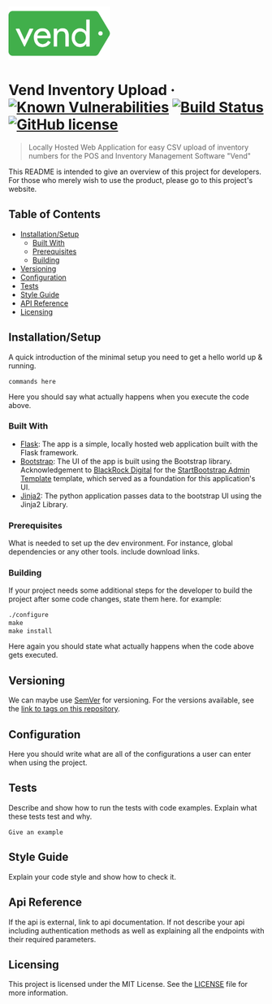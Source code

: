 <img src="img/vend.png" alt="project logo image" width="200"/>

# Vend Inventory Upload &middot; [![Known Vulnerabilities](https://snyk.io/test/github/AnthonyKenny98/Vend_Inventory_Upload/badge.svg?targetFile=requirements.txt)](https://snyk.io/test/github/AnthonyKenny98/Vend_Inventory_Upload?targetFile=requirements.txt) [![Build Status](https://travis-ci.org/AnthonyKenny98/Vend_Inventory_Upload.svg?branch=master)](https://travis-ci.org/AnthonyKenny98/Vend_Inventory_Upload) [![GitHub license](https://img.shields.io/badge/license-MIT-blue.svg?style=flat-square)](https://github.com/AnthonyKenny98/Vend_Inventory_Upload/blob/master/LICENSE)
> Locally Hosted Web Application for easy CSV upload of inventory numbers for the POS and Inventory Management Software "Vend"

This README is intended to give an overview of this project for developers. For those who merely wish to use the product, please go to this project's website.


## Table of Contents

+ [Installation/Setup](#setup)
  + [Built With](#builtwith)
  + [Prerequisites](#prereq)
  + [Building](#build)
+ [Versioning](#version)
+ [Configuration](#config)
+ [Tests](#tests)
+ [Style Guide](#style)
+ [API Reference](#api)
+ [Licensing](#license)

## <a name="setup"></a>Installation/Setup

A quick introduction of the minimal setup you need to get a hello world up &
running.

```shell
commands here
```

Here you should say what actually happens when you execute the code above.

### <a name="builtwith"> </a>Built With
+ [Flask](http://flask.palletsprojects.com/en/1.1.x/): The app is a simple, locally hosted web application built with the Flask framework.
+ [Bootstrap](https://getbootstrap.com/): The UI of the app is built using the Bootstrap library. Acknowledgement to [BlackRock Digital](https://github.com/BlackrockDigital) for the [StartBootstrap Admin Template](https://github.com/BlackrockDigital/startbootstrap-sb-admin) template, which served as a foundation for this application's UI.
+ [Jinja2](https://jinja.palletsprojects.com/en/2.10.x/): The python application passes data to the bootstrap UI using the Jinja2 Library.

### <a name="prereq"></a>Prerequisites
What is needed to set up the dev environment. For instance, global dependencies or any other tools. include download links.

### <a name="build"></a>Building

If your project needs some additional steps for the developer to build the
project after some code changes, state them here. for example:

```shell
./configure
make
make install
```

Here again you should state what actually happens when the code above gets
executed.

## <a name="version"></a>Versioning

We can maybe use [SemVer](http://semver.org/) for versioning. For the versions available, see the [link to tags on this repository](/tags).


## <a name="config"></a>Configuration

Here you should write what are all of the configurations a user can enter when
using the project.

## <a name="tests"></a>Tests

Describe and show how to run the tests with code examples.
Explain what these tests test and why.

```shell
Give an example
```

## <a name="style"></a>Style Guide

Explain your code style and show how to check it.

## <a name="api"></a>Api Reference

If the api is external, link to api documentation. If not describe your api including authentication methods as well as explaining all the endpoints with their required parameters.

## <a name="license"></a>Licensing

This project is licensed under the MIT License.  See the [LICENSE](LICENSE) file for more information.
